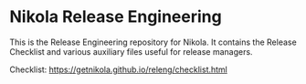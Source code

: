 # Nikola Release Engineering

This is the Release Engineering repository for Nikola. It contains the Release Checklist and various auxiliary files useful for release managers.

Checklist: <https://getnikola.github.io/releng/checklist.html>
